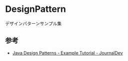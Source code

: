 # DesignPattern

デザインパターンサンプル集

## 参考

- [Java Design Patterns - Example Tutorial - JournalDev](https://www.journaldev.com/1827/java-design-patterns-example-tutorial)